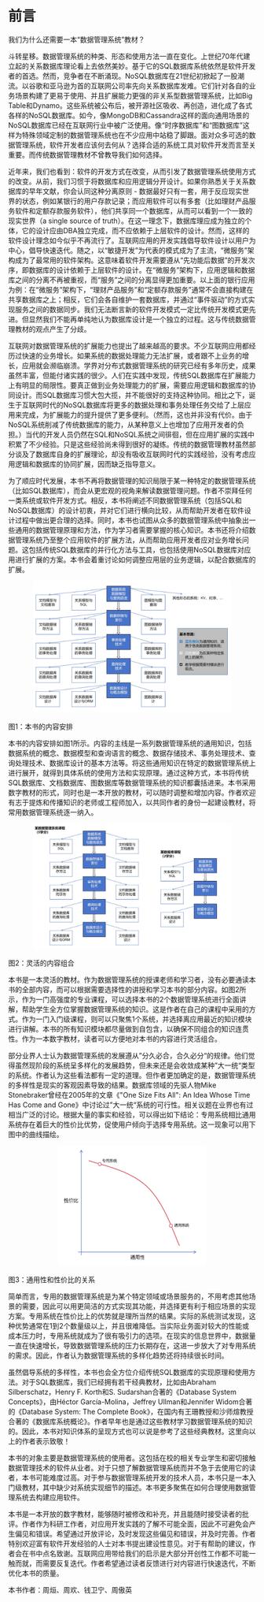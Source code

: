 # 前言

我们为什么还需要一本“数据管理系统”教材？

斗转星移。数据管理系统的种类、形态和使用方法一直在变化。上世纪70年代建立起的关系数据库理论看上去依然美妙。基于它的SQL数据库系统依然是软件开发者的首选。然而，竞争者在不断涌现。NoSQL数据库在21世纪初掀起了一股潮流。以谷歌和亚马逊为首的互联网公司率先向关系数据库发难。它们针对各自的业务场景构建了更易于使用、并且扩展能力更强的非关系型数据管理系统，比如Big Table和Dynamo。这些系统被公布后，被开源社区吸收、再创造，进化成了各式各样的NoSQL数据库。如今，像MongoDB和Cassandra这样的面向通用场景的NoSQL数据库已经在互联网行业中被广泛使用。像“时序数据库”和“图数据库”这样为特殊领域定制的数据管理系统也在不少应用中站稳了脚跟。面对众多可选的数据管理系统，软件开发者应该何去何从？选择合适的系统工具对软件开发而言至关重要。而传统数据管理教材不曾教导我们如何选择。

近年来，我们也看到：软件的开发方式在改变，从而引发了数据管理系统使用方式的改变。从前，我们习惯于将数据库和应用逻辑分开设计。如果你熟悉关于关系数据库的早年文献，你会认同这种分离原则 - 数据最好只有一套，用于反应现实世界的状态，例如某银行的用户存款记录；而应用软件可以有多套（比如理财产品服务软件和定额存款服务软件），他们共享同一个数据库，从而可以看到一个一致的现实世界（a single source of truth）。在这一理念下，数据库理应成为独立的个体，它的设计应由DBA独立完成，而不应依赖于上层软件的设计。然而，这样的软件设计理念如今似乎不再流行了。互联网应用的开发实践倡导软件设计以用户为中心，倡导快速迭代。随之，以“敏捷开发”为代表的模式成为了主流，“微服务”架构成为了最常用的软件架构。这意味着软件开发需要遵从“先功能后数据”的开发次序，即数据库的设计依赖于上层软件的设计。在“微服务”架构下，应用逻辑和数据库之间的分离不再被重视，而“服务”之间的分离显得更加重要。以上面的银行应用为例：在“微服务”架构下，“理财产品服务”和“定额存款服务”通常不会直接构建在共享数据库之上；相反，它们会各自维护一套数据库，并通过“事件驱动”的方式实现服务之间的数据同步。我们无法断言新的软件开发模式一定比传统开发模式更先进。但显然我们不能再单纯地认为数据库设计是一个独立的过程。这与传统数据管理教材的观点产生了分歧。

互联网对数据管理系统的扩展能力也提出了越来越高的要求。不少互联网应用都经历过快速的业务增长。如果系统的数据处理能力无法扩展，或者跟不上业务的增长，应用就会濒临崩溃。学界对分布式数据管理系统的研究已经有多年历史，成果虽然丰富，但能付诸实践的很少。人们在实践中发现，传统SQL数据库在扩展能力上有明显的局限性。要真正做到业务处理能力的扩展，需要应用逻辑和数据库的协同设计。而SQL数据库习惯大包大揽，并不能很好的支持这种协同。相比之下，诞生于互联网时代的NoSQL数据库将更多的数据处理和事务处理任务交给了上层应用来完成，为扩展能力的提升提供了更多便利。（然而，这也并非没有代价。由于NoSQL系统削减了传统数据库的能力，从某种意义上也增加了应用开发者的负担。）当代的开发人员仍然在SQL和NoSQL系统之间徘徊，但在应用扩展的实践中积累了不少经验。只是这些经验尚未得到很好的凝练。传统的数据管理教材虽然部分谈及了数据库自身的扩展理论，却没有吸收互联网时代的实践经验，没有考虑应用逻辑和数据库的协同扩展，因而缺乏指导意义。

为了顺应时代发展，本书不再将数据管理的知识局限于某一种特定的数据管理系统（比如SQL数据库），而会从更宏观的视角来解读数据管理问题。作者不崇拜任何一类系统或软件开发方式。相反，本书将阐述不同数据管理系统（包括SQL和NoSQL数据库）的设计初衷，并对它们进行横向比较，从而帮助开发者在软件设计过程中做出更合理的选择。同时，本书也试图从众多的数据管理系统中抽象出一些通用的数据管理原理和方法，作为学习者需要掌握的核心知识。本书还将介绍数据管理系统乃至整个应用软件的扩展方法，从而帮助应用开发者应对业务增长问题。这包括传统SQL数据库的并行化方法与工具，也包括使用NoSQL数据库对应用进行扩展的方案。本书会着重讨论如何调整应用层的业务逻辑，以配合数据库的扩展。

<center>
	<img src="fig/preface-1.JPG" width="80%" alt="Hierarchical Model" />
	<br>
	<div display: inline-block; padding : 2px>
	</div>
</center>

图1：本书的内容安排

本书的内容安排如图1所示。内容的主线是一系列数据管理系统的通用知识，包括数据系统的概念、数据模型和查询语言的概念、数据存储技术、事务处理技术、查询处理技术、数据库设计的基本方法等。将这些通用知识在特定的数据管理系统上进行展开，就得到具体系统的使用方法和实现原理。通过这种方式，本书将传统SQL数据库、文档数据库、图数据库等数据管理系统的知识都囊括进来。本书采用数字教材的形式，同时也是一本开放的教材，可以随时调整和增加内容。作者欢迎有志于提炼和传播知识的老师或工程师加入，以共同作者的身份一起建设教材，将常用数据管理系统逐一纳入。

<center>
	<img src="fig/preface-2.JPG" width="80%" alt="Hierarchical Model" />
	<br>
	<div display: inline-block; padding : 2px>
	</div>
</center>

图2：灵活的内容组合

本书是一本灵活的教材。作为数据管理系统的授课老师和学习者，没有必要通读本书的全部内容，而可以根据需要选择性的讲授和学习本书的部分内容。如图2所示，作为一门高强度的专业课程，可以选择本书的2个数据管理系统进行全面讲解，帮助学生全方位掌握数据管理系统的知识。这是作者在自己的课程中采用的方式。作为一门入门级课程，则可以只聚焦1个系统，并选择离应用最近的知识模块进行讲解。本书的所有知识模块都尽量做到自包含，以确保不同组合的知识连贯性。作为一本数字教材，读者可以方便地对本书的内容进行灵活组合。

部分业界人士认为数据管理系统的发展遵从”分久必合，合久必分“的规律。他们觉得虽然现阶段的系统呈多样化的发展趋势，但未来还是会收敛成某种”大一统“类型的系统。作者认为这些看法都有一定的道理。但作者更加确定的是，数据管理系统的多样性是现实的客观因素导致的结果。数据库领域的先驱人物Mike Stonebraker曾经在2005年的文章《"One Size Fits All": An Idea Whose Time Has Come and Gone》中讨论过”大一统“系统的可行性。相关议题在业界也有过相当广泛的讨论。根据大量的事实和经验，可以得出如下结论：专用系统相比通用系统存在着巨大的性价比优势，促使用户倾向于选择专用系统。这一现象可以用下图中的曲线描绘。

<center>
	<img src="fig/preface-3.JPG" width="60%" alt="Hierarchical Model" />
	<br>
	<div display: inline-block; padding : 2px>
	</div>
</center>

图3：通用性和性价比的关系

简单而言，专用的数据管理系统是为某个特定领域或场景服务的，不用考虑其他场景的需要，因此可以用更简洁的方式实现其功能，并选择更有利于相应场景的实现方案。专用系统在性价比上的优势就是理所当然的结果。实际的系统测试发现，这种优势通常在1到2个数量级以上，并且很难降低。当实际业务面对较大的性能或成本压力时，专用系统就成为了很有吸引力的选项。在现实的信息世界中，数据量一直在快速增长，导致数据管理系统的压力长期存在，这进一步放大了对专用系统的需求。因此，作者认为数据管理系统的多样化趋势还将持续很长时间。

虽然倡导系统的多样性，本书也会全方位介绍传统SQL数据库的实现原理和使用方法。对于SQL数据库，我们已经拥有若干经典教材，比如由Abraham Silberschatz，Henry F. Korth和S. Sudarshan合著的《Database System Concepts》，由Héctor García-Molina，Jeffrey Ullman和Jennifer Widom合著的《Database System: The Complete Book》，在国内有王珊教授和沙师煊教授合著的《数据库系统概论》。作者早年也是通过这些教材学习数据管理系统的知识的。因此，本书对知识体系的呈现方式也可以说是参考了这些经典教材。这里向以上的作者表示致敬！

本书的对象主要是数据管理系统的使用者。这包括在校的相关专业学生和密切接触数据管理技术的软件从业者。对于只想了解数据管理系统而并不急于去使用它的读者，本书可能难度过高。对于参与数据管理系统开发的技术人员，本书只是一本入门级教材，其中缺少对系统实现细节的描述。本书更多聚焦在如何合理使用数据管理系统去构建应用软件。

本书是一本开放的数字教材，能够随时被修改和补充，并且能随时接受读者的批评。作者作为科研工作者，对应用开发实践的了解不可能全面，因此不可避免会产生偏见和错误。希望通过开放评论，及时发现这些偏见和错误，并及时完善。作者特别欢迎富有软件开发经验的人士对本书提出建设性意见。对于有帮助的建议，作者会在书中点名致谢。互联网应用带给我们的启示是大部分开创性工作都不可能一触而就，而需要反复迭代。作者希望通过读者反馈进行对内容进行快速迭代，不断优化本书的质量。

本书作者：周烜、周欢、钱卫宁、周傲英
